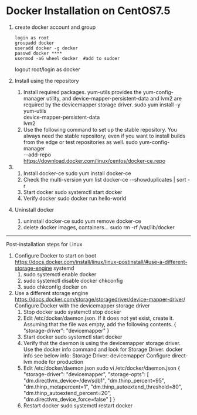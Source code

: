 # Docker Installation on CentOS7.5

[Official document reference]: https://docs.docker.com/install/linux/docker-ce/centos/#uninstall-old-versions 


1.  create docker account and group
    ```
    login as root
    groupadd docker
    useradd docker -g docker
    passwd docker ****
    usermod -aG wheel docker  #add to sudoer
    ```
    logout root/login as docker

2.  Install using the repository
    1)  Install required packages. yum-utils provides the yum-config-manager utility, and device-mapper-persistent-data and lvm2 are required by the devicemapper storage driver.
      sudo yum install -y yum-utils \
      device-mapper-persistent-data \
      lvm2
    2)  Use the following command to set up the stable repository. You always need the stable repository, even if you want to install builds from the edge or test repositories as well.
        sudo yum-config-manager \
            --add-repo \
            https://download.docker.com/linux/centos/docker-ce.repo

3.  1)  Install docker-ce
        sudo yum install docker-ce
    2)  Check the multi-version
        yum list docker-ce --showduplicates | sort -r
    3)  Start docker
        sudo systemctl start docker
    4)  Verify docker
        sudo docker run hello-world

4.  Uninstall docker
    1)  uninstall docker-ce
        sudo yum remove docker-ce
    2)  delete docker images, containers...
        sudo rm -rf /var/lib/docker

---------------------------------------------
Post-installation steps for Linux

1.  Configure Docker to start on boot
    https://docs.docker.com/install/linux/linux-postinstall/#use-a-different-storage-engine
    systemd
    1)  sudo systemctl enable docker
    2)  sudo systemctl disable docker
    chkconfig
    1)  sudo chkconfig docker on
2.  Use a different storage engine
    https://docs.docker.com/storage/storagedriver/device-mapper-driver/
    Configure Docker with the devicemapper storage driver
    1)  Stop docker
        sudo systemctl stop docker
    2)  Edit /etc/docker/daemon.json. If it does not yet exist, create it. Assuming that the file was empty, add the following contents.
        {
            "storage-driver": "devicemapper"
        }
    3)  Start docker
        sudo systemctl start docker
    4)  Verify that the daemon is using the devicemapper storage driver. Use the docker info command and look for Storage Driver.
        docker info
        see below info:
            Storage Driver: devicemapper
    Configure direct-lvm mode for production
    1)  Edit /etc/docker/daemon.json
        sudo vi /etc/docker/daemon.json
{
  "storage-driver": "devicemapper",
  "storage-opts": [
    "dm.directlvm_device=/dev/sdb1",
    "dm.thinp_percent=95",
    "dm.thinp_metapercent=1",
    "dm.thinp_autoextend_threshold=80",
    "dm.thinp_autoextend_percent=20",
    "dm.directlvm_device_force=false"
  ]
}
    2)  Restart docker
        sudo systemctl restart docker


